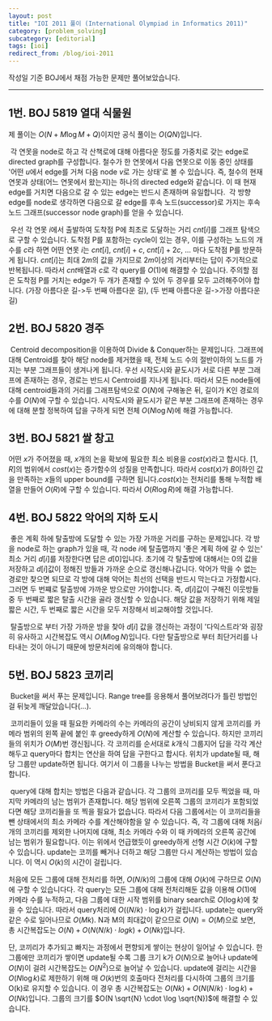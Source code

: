 ```yaml
---
layout: post
title: "IOI 2011 풀이 (International Olympiad in Informatics 2011)"
category: [problem_solving]
subcategory: [editorial]
tags: [ioi]
redirect_from: /blog/ioi-2011
---
```


작성일 기준 BOJ에서 채점 가능한 문제만 풀어보았습니다.

---

## 1번. BOJ 5819 열대 식물원

제 풀이는 $O(N + M \log M + Q)$이지만 공식 풀이는 $O(QN)$입니다.

 각 연못을 node로 하고 각 산책로에 대해 아름다운 정도를 가중치로 갖는 edge로 directed graph를 구성합니다. 철수가 한 연못에서 다음 연못으로 이동 중인 상태를 '어떤 $u$에서 edge를 거쳐 다음 node $v$로 가는 상태'로 볼 수 있습니다. 즉, 철수의 현재 연못과 상태(어느 연못에서 왔는지)는 하나의 directed edge와 같습니다. 이 때 현재 edge를 거치면 다음으로 갈 수 있는 edge는 반드시 존재하며 유일합니다.  각 방향 edge를 node로 생각하면 다음으로 갈 edge를 후속 노드(successor)로 가지는 후속 노드 그래프(successor node graph)를 얻을 수 있습니다.

 우선 각 연못 $i$에서 출발하여 도착점 P에 최초로 도달하는 거리 $cnt[i]$를 그래프 탐색으로 구할 수 있습니다. 도착점 P를 포함하는 cycle이 있는 경우, 이를 구성하는 노드의 개수를 $c$라 하면 어떤 연못 $i$는 $cnt[i]$, $cnt[i]+c$, $cnt[i]+2c$, ... 마다 도착점 P를 방문하게 됩니다. $cnt[i]$는 최대 $2m$의 값을 가지므로 $2m$이상의 거리부터는 답이 주기적으로 반복됩니다. 따라서 $cnt$배열과 $c$로 각 query를 $O(1)$에 해결할 수 있습니다. 주의할 점은 도착점 P를 거치는 edge가 두 개가 존재할 수 있어 두 경우를 모두 고려해주어야 합니다. (가장 아름다운 길->두 번째 아름다운 길), (두 번째 아름다운 길->가장 아름다운 길)

## 2번. BOJ 5820 경주

 Centroid decomposition을 이용하여 Divide & Conquer하는 문제입니다. 그래프에 대해 Centroid를 찾아 해당 node를 제거했을 때, 전체 노드 수의 절반이하의 노드를 가지는 부분 그래프들이 생겨나게 됩니다. 우선 시작도시와 끝도시가 서로 다른 부분 그래프에 존재하는 경우, 경로는 반드시 Centroid를 지나게 됩니다. 따라서 모든 node들에 대해 centroid들과의 거리를 그래프탐색으로 $O(N)$에 구해놓은 뒤, 길이가 K인 경로의 수를 $O(N)$에 구할 수 있습니다. 시작도시와 끝도시가 같은 부분 그래프에 존재하는 경우에 대해 분할 정복하여 답을 구하게 되면 전체 $O(N \log N)$에 해결 가능합니다.

## 3번. BOJ 5821 쌀 창고

어떤 $x$가 주어졌을 때, $x$개의 논을 확보에 필요한 최소 비용을 $cost(x)$라고 합시다. $[1,R]$의 범위에서 $cost(x)$는 증가함수의 성질을 만족합니다. 따라서 $cost(x)$가 $B$이하인 값을 만족하는 $x$들의 upper bound를 구하면 됩니다.$cost(x)$는 전처리를 통해 누적합 배열을 만들어 $O(R)$에 구할 수 있습니다. 따라서 $O(R \log R)$에 해결 가능합니다.

## 4번. BOJ 5822 악어의 지하 도시

 좋은 계획 하에 탈출방에 도달할 수 있는 가장 가까운 거리를 구하는 문제입니다. 각 방을 node로 하는 graph가 있을 때, 각 node $i$에 탈출맵까지 '좋은 계획 하에 갈 수 있는' 최소 거리 $d[i]$를 저장한다면 답은 $d[0]$입니다. 초기에 각 탈출방에 대해서는 0의 값을 저장하고 $d[i]$값이 정해진 방들과 가까운 순으로 갱신해나갑니다. 악어가 막을 수 없는 경로만 찾으면 되므로 각 방에 대해 악어는 최선의 선택을 반드시 막는다고 가정합시다. 그러면 두 번쨰로 탈출방에 가까운 방으로만 가야합니다. 즉, $d[i]$값이 구해진 이웃방들 중 두 번째로 짧은 탈출 시간을 골라 갱신할 수 있습니다. 해당 값을 저장하기 위해 제일 짧은 시간, 두 번째로 짧은 시간을 모두 저장해서 비교해야할 것입니다.

 탈출방으로 부터 가장 가까운 방을 찾아 $d[i]$ 값을 갱신하는 과정이 '다익스트라'와 굉장히 유사하고 시간복잡도 역시 $O(M \log N)$입니다. 다만 탈출방으로 부터 최단거리를 나타내는 것이 아니기 때문에 방문처리에 유의해야 합니다.

## 5번. BOJ 5823 코끼리

 Bucket을 써서 푸는 문제입니다. Range tree를 응용해서 풀어보려다가 틀린 방법인 걸 뒤늦게 깨달았습니다(...).

 코끼리들이 있을 때 필요한 카메라의 수는 카메라의 공간이 낭비되지 않게 코끼리를 카메라 범위의 왼쪽 끝에 붙인 후 greedy하게 $O(N)$에 계산할 수 있습니다. 하지만 코끼리들의 위치가 $O(M)$번 갱신됩니다. 각 코끼리를 순서대로 $k$개식 그룹지어 답을 각각 계산해두고 query마다 합치는 연산을 하여 답을 구한다고 합시다. 위치가 update될 때, 해당 그룹만 update하면 됩니다. 여기서 이 그룹을 나누는 방법을 Bucket을 써서 푼다고 합니다.

 query에 대해 합치는 방법은 다음과 같습니다. 각 그룹의 코끼리를 모두 찍었을 때, 마지막 카메라의 남는 범위가 존재합니다. 해당 범위에 오른쪽 그룹의 코끼리가 포함되었다면 해당 코끼리들을 또 찍을 필요가 없습니다. 따라서 다음 그룹에서는 이 코끼리들을 뺀 상태에서의 최소 카메라 수를 계산해야함을 알 수 있습니다. 즉, 각 그룹에 대해 처음$i$개의 코끼리를 제외한 나머지에 대해, 최소 카메라 수와 이 때 카메라의 오른쪽 공간에 남는 범위가 필요합니다. 이는 위에서 언급했듯이 greedy하게 선형 시간 $O(k)$에 구할 수 있습니다. update는 코끼를 빼거나 더하고 해당 그룹만 다시 계산하는 방법이 있습니다. 이 역시 $O(k)$의 시간이 걸립니다.

처음에 모든 그룹에 대해 전처리를 하면, $O(N/k)$의 그룹에 대해 $O(k)$에 구하므로 $O(N)$에 구할 수 있습니다다. 각 query는 모든 그룹에 대해 전처리해둔 값을 이용해 $O(1)$에 카메라 수를 누적하고, 다음 그룹에 대한 시작 범위를 binary search로 $O(\log k)$에 찾을 수 있습니다. 따라서 query처리에 $O((N/k) \cdot \log k)$가 걸립니다. update는 query와 같은 수로 일어나므로 $O(Mk)$. N과 M의 최대값이 같으므로 $O(N) = O(M)$으로 보면, 총 시간복잡도는 $O(N)+O(N(N/k)⋅logk)+O(Nk)$입니다.

단, 코끼리가 추가되고 빠지는 과정에서 편향되게 쌓이는 현상이 일어날 수 있습니다. 한 그룹에만 코끼리가 쌓이면 update될 수록 그룹 크기 k가 $O(N)$으로 늘어나 update에 $O(N)$이 걸려 시간복잡도는 $O(N^2)$으로 늘어날 수 있습니다. update에 걸리는 시간을 $O(N \log k)$로 제한하기 위해 매 $O(k)$번의 호출마다 전처리를 다시하여 그룹의 크기를 O(k)<script type="math/tex" id="MathJax-Element-59">O(k)</script>로 유지할 수 있습니다. 이 경우 총 시간복잡도는 $O(Nk) + O(N(N/k) \cdot \log k) + O(Nk)$입니다. 그룹의 크기를 $O(N \sqrt{N} \cdot \log \sqrt{N})$에 해결할 수 있습니다.
